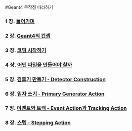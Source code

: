 #Geant4 무작정 따라하기

### 1 장. [들어가며](https://github.com/KUNPL/G4Starter-KUNPL/blob/master/manual/Chapter1-Introduction.md)
### 2 장. [Geant4의 컨셉](https://github.com/KUNPL/G4Starter-KUNPL/blob/master/manual/Chapter2-Concept.md)
### 3 장. [코딩 시작하기](https://github.com/KUNPL/G4Starter-KUNPL/blob/master/manual/Chapter3-Start.md)
### 4 장. [어떤 파일을 만들어야 할까](https://github.com/KUNPL/G4Starter-KUNPL/blob/master/manual/Chapter4-SimulationCode.md)
### 5 장. [검출기 만들기 - Detector Construction](https://github.com/KUNPL/G4Starter-KUNPL/blob/master/manual/Chapter5-DetectorConstruction.md)
### 6 장. [입자 쏘기 - Primary Generator Action](https://github.com/KUNPL/G4Starter-KUNPL/blob/master/manual/Chapter6-PrimaryGeneratorAction.md)
### 7 장. [이벤트와 트랙 - Event Action과 Tracking Action]()
### 8 장. [스텝 - Stepping Action]()
